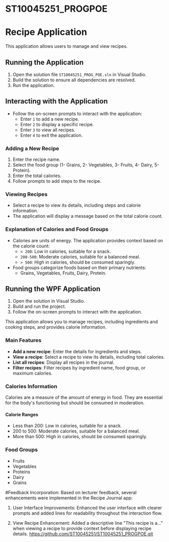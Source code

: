 # ST10045251_PROGPOE
# Recipe Application

This application allows users to manage and view recipes.

## Running the Application

1. Open the solution file `ST10045251_PROG_POE.sln` in Visual Studio.
2. Build the solution to ensure all dependencies are resolved.
3. Run the application.

## Interacting with the Application

- Follow the on-screen prompts to interact with the application:
  - Enter `1` to add a new recipe.
  - Enter `2` to display a specific recipe.
  - Enter `3` to view all recipes.
  - Enter `4` to exit the application.

### Adding a New Recipe

1. Enter the recipe name.
2. Select the food group (1- Grains, 2- Vegetables, 3- Fruits, 4- Dairy, 5- Protein).
3. Enter the total calories.
4. Follow prompts to add steps to the recipe.

### Viewing Recipes

- Select a recipe to view its details, including steps and calorie information.
- The application will display a message based on the total calorie count.

### Explanation of Calories and Food Groups

- Calories are units of energy. The application provides context based on the calorie count:
  - `< 200`: Low in calories, suitable for a snack.
  - `200-500`: Moderate calories, suitable for a balanced meal.
  - `> 500`: High in calories, should be consumed sparingly.
- Food groups categorize foods based on their primary nutrients:
  - Grains, Vegetables, Fruits, Dairy, Protein.

## Running the WPF Application

1. Open the solution in Visual Studio.
2. Build and run the project.
3. Follow the on-screen prompts to interact with the application.

This application allows you to manage recipes, including ingredients and cooking steps, and provides calorie information.
### Main Features

- **Add a new recipe**: Enter the details for ingredients and steps.
- **View a recipe**: Select a recipe to view its details, including total calories.
- **List all recipes**: Display all recipes in the journal.
- **Filter recipes**: Filter recipes by ingredient name, food group, or maximum calories.

### Calories Information

Calories are a measure of the amount of energy in food. They are essential for the body's functioning but should be consumed in moderation.

#### Calorie Ranges

- Less than 200: Low in calories, suitable for a snack.
- 200 to 500: Moderate calories, suitable for a balanced meal.
- More than 500: High in calories, should be consumed sparingly.

### Food Groups

- Fruits
- Vegetables
- Proteins
- Dairy
- Grains

#Feedback Incorporation:
Based on lecturer feedback, several enhancements were implemented in the Recipe Journal app:

1. User Interface Improvements: Enhanced the user interface with clearer prompts and added lines for readability throughout the interaction flow.

2. View Recipe Enhancement: Added a descriptive line "This recipe is a..." when viewing a recipe to provide context before displaying recipe details.
https://github.com/ST10045251/ST10045251_PROGPOE.git
